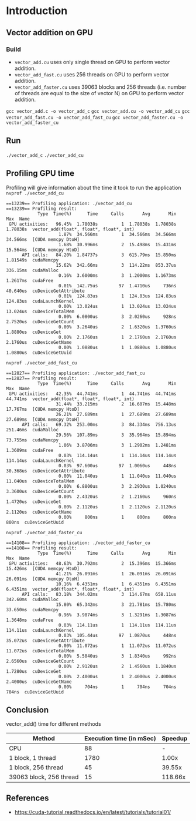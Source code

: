 # Introduction

## Vector addition on GPU


### Build
- `vector_add.cu` uses only single thread on GPU to perform vector addition. 
- `vector_add_fast.cu` uses 256 threads on GPU to perform vector addition. 
- `vector_add_faster.cu` uses 39063 blocks and 256 threads (i.e. number of threads are equal to the size of vector N) on GPU to perform vector addition. 

`gcc vector_add.c -o vector_add_c`
`gcc vector_add.cu -o vector_add_cu`
`gcc vector_add_fast.cu -o vector_add_fast_cu`
`gcc vector_add_faster.cu -o vector_add_faster_cu`


## Run
`./vector_add_c`
`./vector_add_cu`

## Profiling GPU time
Profiling will give information about the time it took to run the application
`nvprof ./vector_add_cu`

```
==13239== Profiling application: ./vector_add_cu
==13239== Profiling result:
            Type  Time(%)      Time     Calls       Avg       Min       Max  Name
 GPU activities:   96.45%  1.78038s         1  1.78038s  1.78038s  1.78038s  vector_add(float*, float*, float*, int)
                    1.87%  34.566ms         1  34.566ms  34.566ms  34.566ms  [CUDA memcpy DtoH]
                    1.68%  30.996ms         2  15.498ms  15.431ms  15.564ms  [CUDA memcpy HtoD]
      API calls:   84.20%  1.84737s         3  615.79ms  15.850ms  1.81549s  cudaMemcpy
                   15.62%  342.66ms         3  114.22ms  853.37us  336.15ms  cudaMalloc
                    0.16%  3.6000ms         3  1.2000ms  1.1673ms  1.2617ms  cudaFree
                    0.01%  142.75us        97  1.4710us     736ns  40.640us  cuDeviceGetAttribute
                    0.01%  124.83us         1  124.83us  124.83us  124.83us  cudaLaunchKernel
                    0.00%  13.024us         1  13.024us  13.024us  13.024us  cuDeviceTotalMem
                    0.00%  6.0800us         3  2.0260us     928ns  2.7520us  cuDeviceGetCount
                    0.00%  3.2640us         2  1.6320us  1.3760us  1.8880us  cuDeviceGet
                    0.00%  2.1760us         1  2.1760us  2.1760us  2.1760us  cuDeviceGetName
                    0.00%  1.0880us         1  1.0880us  1.0880us  1.0880us  cuDeviceGetUuid

```

`nvprof ./vector_add_fast_cu`
```
==12827== Profiling application: ./vector_add_fast_cu
==12827== Profiling result:
            Type  Time(%)      Time     Calls       Avg       Min       Max  Name
 GPU activities:   42.35%  44.741ms         1  44.741ms  44.741ms  44.741ms  vector_add(float*, float*, float*, int)
                   31.44%  33.215ms         2  16.607ms  15.448ms  17.767ms  [CUDA memcpy HtoD]
                   26.21%  27.689ms         1  27.689ms  27.689ms  27.689ms  [CUDA memcpy DtoH]
      API calls:   69.32%  253.00ms         3  84.334ms  756.13us  251.46ms  cudaMalloc
                   29.56%  107.89ms         3  35.964ms  15.894ms  73.755ms  cudaMemcpy
                    1.06%  3.8706ms         3  1.2902ms  1.2481ms  1.3609ms  cudaFree
                    0.03%  114.14us         1  114.14us  114.14us  114.14us  cudaLaunchKernel
                    0.03%  97.600us        97  1.0060us     448ns  30.368us  cuDeviceGetAttribute
                    0.00%  11.040us         1  11.040us  11.040us  11.040us  cuDeviceTotalMem
                    0.00%  6.8800us         3  2.2930us  1.0240us  3.3600us  cuDeviceGetCount
                    0.00%  2.4320us         2  1.2160us     960ns  1.4720us  cuDeviceGet
                    0.00%  2.1120us         1  2.1120us  2.1120us  2.1120us  cuDeviceGetName
                    0.00%     800ns         1     800ns     800ns     800ns  cuDeviceGetUuid
```

`nvprof ./vector_add_faster_cu`
```
==14108== Profiling application: ./vector_add_faster_cu
==14108== Profiling result:
            Type  Time(%)      Time     Calls       Avg       Min       Max  Name
 GPU activities:   48.63%  30.792ms         2  15.396ms  15.366ms  15.426ms  [CUDA memcpy HtoD]
                   41.21%  26.091ms         1  26.091ms  26.091ms  26.091ms  [CUDA memcpy DtoH]
                   10.16%  6.4351ms         1  6.4351ms  6.4351ms  6.4351ms  vector_add(float*, float*, float*, int)
      API calls:   83.18%  344.02ms         3  114.67ms  658.11us  342.60ms  cudaMalloc
                   15.80%  65.342ms         3  21.781ms  15.780ms  33.650ms  cudaMemcpy
                    0.96%  3.9874ms         3  1.3291ms  1.3087ms  1.3648ms  cudaFree
                    0.03%  114.11us         1  114.11us  114.11us  114.11us  cudaLaunchKernel
                    0.03%  105.44us        97  1.0870us     448ns  35.072us  cuDeviceGetAttribute
                    0.00%  11.072us         1  11.072us  11.072us  11.072us  cuDeviceTotalMem
                    0.00%  5.5040us         3  1.8340us     992ns  2.6560us  cuDeviceGetCount
                    0.00%  2.9120us         2  1.4560us  1.1840us  1.7280us  cuDeviceGet
                    0.00%  2.4000us         1  2.4000us  2.4000us  2.4000us  cuDeviceGetName
                    0.00%     704ns         1     704ns     704ns     704ns  cuDeviceGetUuid
```

## Conclusion
vector_add() time for different methods

| Method                  | Execution time (in mSec) | Speedup |
|-------------------------|--------------------------|---------|
| CPU                     | 88                       | -       |
| 1 block, 1 thread       | 1780                     | 1.00x   |
| 1 block, 256 thread     | 45                       | 39.55x  |
| 39063 block, 256 thread | 15                       | 118.66x |

## References
- https://cuda-tutorial.readthedocs.io/en/latest/tutorials/tutorial01/
